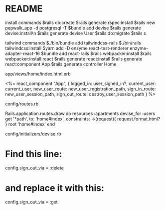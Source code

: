 # README

install commands
$rails db:create
$rails generate rspec:install
$rails new pepwalk_app -d postgresql -T
$bundle add devise
$rails generate devise:install\n
$rails generate devise User
$rails db:migrate
$rails s

tailwind commands
$./bin/bundle add tailwindcss-rails
$./bin/rails tailwindcss:install
$yarn add -D enzyme react-test-renderer enzyme-adapter-react-16
$bundle add react-rails
$rails webpacker:install
$rails webpacker:install:react
$rails generate react:install
$rails generate react:component App
$rails generate controller Home

app/views/home/index.html.erb

<%= react_component "App", {
logged_in: user_signed_in?,
current_user: current_user,
new_user_route: new_user_registration_path,
sign_in_route: new_user_session_path,
sign_out_route: destroy_user_session_path
} %>

config/routes.rb

Rails.application.routes.draw do
resources :apartments
devise_for :users
get '\*path', to: 'home#index', constraints: ->(request){ request.format.html? }
root 'home#index'
end

config/initializers/devise.rb

# Find this line:

config.sign_out_via = :delete

# and replace it with this:

config.sign_out_via = :get
